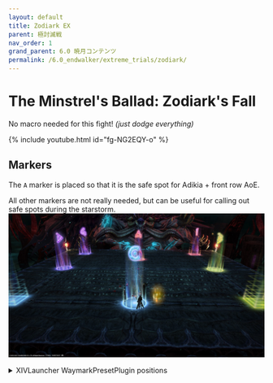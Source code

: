 ```yaml
---
layout: default
title: Zodiark EX
parent: 極討滅戦
nav_order: 1
grand_parent: 6.0 暁月コンテンツ
permalink: /6.0_endwalker/extreme_trials/zodiark/
---
```


# The Minstrel's Ballad: Zodiark's Fall

No macro needed for this fight! *(just dodge everything)*

{% include youtube.html id="fg-NG2EQY-o" %}

## Markers

The `A` marker is placed so that it is the safe spot for Adikia + front row AoE.

All other markers are not really needed, but can be useful for calling out safe spots during the starstorm.
![](images/markers.jpg)
<details markdown=block>
<summary>XIVLauncher WaymarkPresetPlugin positions</summary>

```json
{
  "Name":"Zodiark EX",
  "MapID":803,
  "A":{"X":100.0,"Y":0.0,"Z":92.0,"ID":0,"Active":true},
  "B":{"X":114.0,"Y":0.0,"Z":100.0,"ID":1,"Active":true},
  "C":{"X":100.0,"Y":0.0,"Z":114.0,"ID":2,"Active":true},
  "D":{"X":86.0,"Y":0.0,"Z":100.0,"ID":3,"Active":true},
  "One":{"X":114.0,"Y":0.0,"Z":86.0,"ID":4,"Active":true},
  "Two":{"X":114.0,"Y":0.0,"Z":114.0,"ID":5,"Active":true},
  "Three":{"X":86.0,"Y":0.0,"Z":114.0,"ID":6,"Active":true},
  "Four":{"X":86.0,"Y":0.0,"Z":86.0,"ID":7,"Active":true}
}
```

</details>
